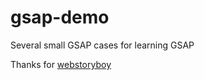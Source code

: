 # gsap-demo
Several small GSAP cases for learning GSAP

Thanks for [webstoryboy](https://github.com/webstoryboy/gsap2023?tab=readme-ov-file)
